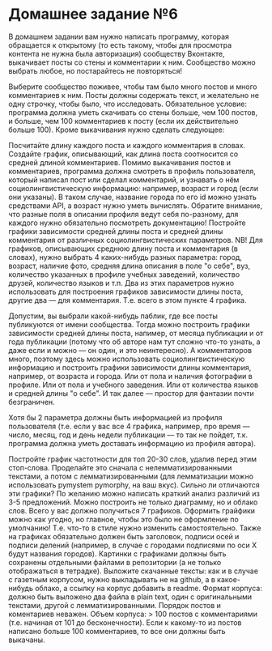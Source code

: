 # Домашнее задание №6

В домашнем задании вам нужно написать программу, которая обращается к открытому (то есть такому, чтобы для просмотра контента не нужна была авторизация) сообществу Вконтакте, выкачивает посты со стены и комментарии к ним. Сообщество можно выбрать любое, но постарайтесь не повторяться!

Выберите сообщество поживее, чтобы там было много постов и много комментариев к ним. Посты должны содержать текст, и желательно не одну строчку, чтобы было, что исследовать. Обязательное условие: программа должна уметь скачивать со стены больше, чем 100 постов, и больше, чем 100 комментариев к посту (если их действительно больше 100). Кроме выкачивания нужно сделать следующее:

Посчитайте длину каждого поста и каждого комментария в словах.
Создайте график, описывающий, как длина поста соотносится со средней длиной комментариев.
Помимо выкачивания постов и комментариев, программа должна смотреть в профиль пользователя, который написал пост или сделал комментарий, и узнавать о нём социолингвистическую информацию: например, возраст и город (если они указаны). В таком случае, название города по его id можно узнать средствами API, а возраст нужно уметь вычислять. Обратите внимание, что разные поля в описании профиля ведут себя по-разному, для каждого нужно обязательно посмотреть документацию!
Постройте графики зависимости средней длины поста и средней длины комментария от различных социолингвистических параметров.
NB! Для графиков, описывающих среднюю длину поста и комментария (в словах), нужно выбрать 4 каких-нибудь разных параметра: город, возраст, наличие фото, средняя длина описания в поле "о себе", вуз, количество указанных в профиле учебных заведений, количество друзей, количество языков и т.п. Два из этих параметров нужно использовать для построения графиков зависимости длины поста, другие два — для комментария. Т.е. всего в этом пункте 4 графика.

Допустим, вы выбрали какой-нибудь паблик, где все посты публикуются от имени сообщества. Тогда можно построить графики зависимости средней длины поста, напимер, от месяца публикации и от года публикации (потому что об авторе нам тут сложно что-то узнать, а даже если и можно — он один, и это неинтересно). А комментаторов много, поэтому здесь можно использовать социолингвистическую информацию и построить графики зависимости длины комментария, например, от возраста и города. Или от пола и наличия фотографии в профиле. Или от пола и учебного заведения. Или от количества языков и средней длины "о себе". И так далее — простор для фантазии почти безграничен.

Хотя бы 2 параметра должны быть информацией из профиля пользователя (т.е. если у вас все 4 графика, например, про время — число, месяц, год и день недели публикации — то так не пойдет, т.к. программа должна уметь доставать информацию из профиля автора).

Постройте график частотности для топ 20-30 слов, удалив перед этим стоп-слова. Проделайте это сначала с нелемматизированными текстами, а потом с лемматизированными (для лемматизации можно использовать pymystem pymorphy, на ваш вкус). Сильно ли отличаются эти графики? По желанию можно написать краткий анализ различий из 3-5 предложений. Можно построить не только диаграмму, но и облако слов.
Всего у вас должно получиться 7 графиков. Оформить грайфики можно как угодно, но главное, чтобы это было не оформление по умолчанию! Т.е. что-то в стиле нужно изменить самостоятельно. Также на графиках обязательно должен быть заголовок, подписи осей и подписи делений (например, в случае с городами подписями по оси Х будут названия городов). Картинки с графиками должны быть сохранены отдельными файлами в репозитории (а не только отображаться в тетрадке).
Выложите скачанные тексты: как и в случае с газетным корпусом, нужно выкладывать не на github, а в какое-нибудь облако, а ссылку на корпус добавить в readme.
Формат корпуса: должно быть выложено два файла в plain text, один с оригинальными текстами, другой с лемматизированными. Порядок постов и коментариев неважен. Объем корпуса: > 100 постов с комментариями (т.е. начиная от 101 до бесконечности). Если к какому-то из постов написано больше 100 комментариев, то все они должны быть выкачаны.


